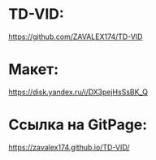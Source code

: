 # TD-VID:

https://github.com/ZAVALEX174/TD-VID

# Макет:

https://disk.yandex.ru/i/DX3pejHsSsBK_Q

# Ссылка на GitPage:

https://zavalex174.github.io/TD-VID/
